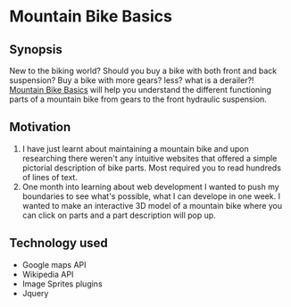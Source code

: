 # Mountain Bike Basics

## Synopsis

New to the biking world? Should you buy a bike with both front and back suspension? Buy a bike with more gears? less? what is a derailer?!
[Mountain Bike Basics](https://ethanl-mtb-basics.surge.sh) will help you understand the different functioning parts of a mountain bike from gears to the front hydraulic suspension. 

## Motivation

1. I have just learnt about maintaining a mountain bike and upon researching there weren't any intuitive websites that offered a simple pictorial description of bike parts. Most required you to read hundreds of lines of text. 
2. One month into learning about web development I wanted to push my boundaries to see what's possible, what I can develope in one week. I wanted to make an interactive 3D model of a mountain bike where you can click on parts and a part description will pop up.

## Technology used

* Google maps API
* Wikipedia API
* Image Sprites plugins
* Jquery



